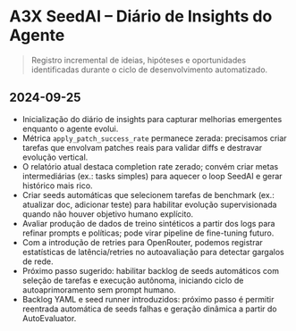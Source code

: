 # A3X SeedAI – Diário de Insights do Agente

> Registro incremental de ideias, hipóteses e oportunidades identificadas durante o ciclo de desenvolvimento automatizado.

## 2024-09-25
- Inicialização do diário de insights para capturar melhorias emergentes enquanto o agente evolui.
- Métrica `apply_patch_success_rate` permanece zerada: precisamos criar tarefas que envolvam patches reais para validar diffs e destravar evolução vertical.
- O relatório atual destaca completion rate zerado; convém criar metas intermediárias (ex.: tasks simples) para aquecer o loop SeedAI e gerar histórico mais rico.
- Criar seeds automáticas que selecionem tarefas de benchmark (ex.: atualizar doc, adicionar teste) para habilitar evolução supervisionada quando não houver objetivo humano explícito.
- Avaliar produção de dados de treino sintéticos a partir dos logs para refinar prompts e políticas; pode virar pipeline de fine-tuning futuro.
- Com a introdução de retries para OpenRouter, podemos registrar estatísticas de latência/retries no autoavaliação para detectar gargalos de rede.
- Próximo passo sugerido: habilitar backlog de seeds automáticos com seleção de tarefas e execução autônoma, iniciando ciclo de autoaprimoramento sem prompt humano.
- Backlog YAML e seed runner introduzidos: próximo passo é permitir reentrada automática de seeds falhas e geração dinâmica a partir do AutoEvaluator.
